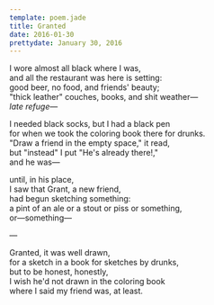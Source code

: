 ```yaml
---
template: poem.jade
title: Granted
date: 2016-01-30
prettydate: January 30, 2016
---
```


I wore almost all black where I was,   
and all the restaurant was here is setting:   
good beer, no food, and friends' beauty;   
"thick leather" couches, books, and shit weather&mdash;   
*late refuge*&mdash;

I needed black socks, but I had a black pen   
for when we took the coloring book there for drunks.   
"Draw a friend in the empty space," it read,   
but "instead" I put "He's already there!,"   
and he was&mdash;  

until, in his place,  
I saw that Grant, a new friend,  
had begun sketching something:  
a pint of an ale or a stout or piss or something,  
or&mdash;something&mdash;

&mdash;

Granted, it was well drawn,  
for a sketch in a book for sketches by drunks,  
but to be honest, honestly,  
I wish he'd not drawn in the coloring book  
where I said my friend was, at least.
